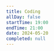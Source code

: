 ```yaml
---
title: Coding
allDay: false
startTime: 19:00
endTime: 21:00
date: 2024-05-20
completed: null
---
```

